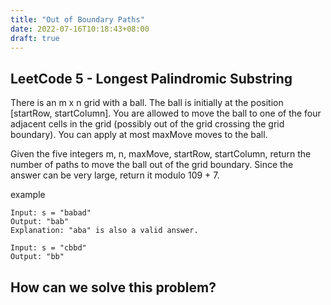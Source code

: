 ```yaml
---
title: "Out of Boundary Paths"
date: 2022-07-16T10:18:43+08:00
draft: true
---
```


## LeetCode 5 - Longest Palindromic Substring
There is an m x n grid with a ball. The ball is initially at the position [startRow, startColumn]. You are allowed to move the ball to one of the four adjacent cells in the grid (possibly out of the grid crossing the grid boundary). You can apply at most maxMove moves to the ball.

Given the five integers m, n, maxMove, startRow, startColumn, return the number of paths to move the ball out of the grid boundary. Since the answer can be very large, return it modulo 109 + 7.

 
example
```
Input: s = "babad"
Output: "bab"
Explanation: "aba" is also a valid answer.
```

```
Input: s = "cbbd"
Output: "bb"
```

## How can we solve this problem?



